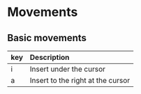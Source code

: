 # Movements

## Basic movements

| key | Description|
|:----|:-----------|
|i | Insert under the cursor|
|a | Insert to the right at the cursor|
